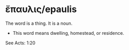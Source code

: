 # ἔπαυλις/epaulis
The word is a thing. It is a noun.

* This word means dwelling, homestead, or residence.

See Acts: 1:20
